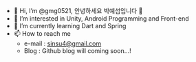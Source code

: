 - 👋 Hi, I’m @gmg0521, 안녕하세요 박예섬입니다 🤗
- 👀 I’m interested in Unity, Android Programming and Front-end
- 🌱 I’m currently learning Dart and Spring
- 📫 How to reach me
  - e-mail : sinsu4@gmail.com
  - Blog : Github blog will coming soon...!
  
<!---
gmg0521/gmg0521 is a ✨ special ✨ repository because its `README.md` (this file) appears on your GitHub profile.
You can click the Preview link to take a look at your changes.
--->
